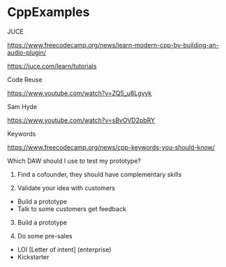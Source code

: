 # CppExamples

JUCE 

https://www.freecodecamp.org/news/learn-modern-cpp-by-building-an-audio-plugin/

https://juce.com/learn/tutorials


Code Reuse 

https://www.youtube.com/watch?v=ZQ5_u8Lgvyk


Sam Hyde 

https://www.youtube.com/watch?v=sBvOVD2pbRY


Keywords 

https://www.freecodecamp.org/news/cpp-keywords-you-should-know/

Which DAW should I use to test my prototype?

1. Find a cofounder, they should have complementary skills 

2. Validate your idea with customers
  - Build a prototype
  - Talk to some customers get feedback

3. Build a prototype

4. Do some pre-sales 
  - LOI [Letter of intent] (enterprise)
  - Kickstarter
